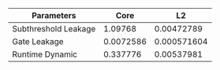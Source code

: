 | Parameters | Core | L2 |
| --- | --- | --- |
| Subthreshold Leakage | 1.09768 | 0.00472789 |
| Gate Leakage | 0.0072586 | 0.000571604 |
| Runtime Dynamic | 0.337776 | 0.00537981 |

